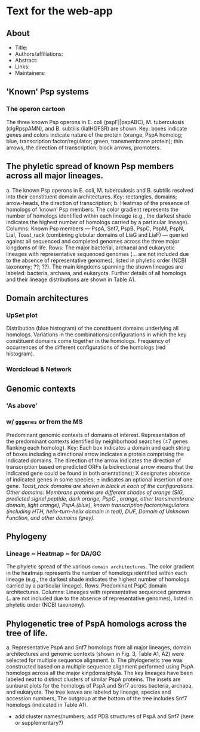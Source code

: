 # Text for the web-app
## About
- Title: 
- Authors/affiliations: 
- Abstract: 
- Links: 
- Maintainers: 

## 'Known' Psp systems
### The operon cartoon
The three known Psp operons in E. coli (pspF||pspABC), M. tuberculosis (clgRpspAMN), and B. subtilis (liaIHGFSR) are shown. Key: boxes indicate genes and colors indicate nature of the protein (orange, PspA homolog; blue, transcription factor/regulator; green, transmembrane protein); thin arrows, the direction of transcription; block arrows, promoters.

## The phyletic spread of known Psp members across all major lineages.
a. The known Psp operons in E. coli, M. tuberculosis and B. subtilis resolved into their constituent domain architectures. Key: rectangles, domains; arrow-heads, the direction of transcription; b. Heatmap of the presence of homologs of ‘known’ Psp members. The color gradient represents the number of homologs identified within each lineage (e.g., the darkest shade indicates the highest number of homologs carried by a particular lineage). Columns: Known Psp members — PspA, Snf7, PspB, PspC, PspM, PspN, LiaI, Toast_rack (combining globular domains of LiaG and LiaF) — queried against all sequenced and completed genomes across the three major kingdoms of life. Rows: The major bacterial, archaeal and eukaryotic lineages with representative sequenced genomes (… are not included due to the absence of representative genomes), listed in phyletic order (NCBI taxonomy; ??; ??). The main kingdoms spanning the shown lineages are labeled: bacteria, archaea, and eukaryota. Further details of all homologs and their lineage distributions are shown in Table A1.

## Domain architectures
### UpSet plot
Distribution (blue histogram) of the constituent domains underlying all homologs. Variations in the combinations/configurations in which the key constituent domains come together in the homologs. Frequency of occurrences of the different configurations of the homologs (red histogram).

### Wordcloud & Network

## Genomic contexts
### 'As above'

### w/ `gggenes` or from the MS
Predominant genomic contexts of domains of interest. Representation of the predominant contexts identified by neighborhood searches (±7 genes flanking each homolog). Key: Each box indicates a domain and each string of boxes including a directional arrow indicates a protein comprising the indicated domains. The direction of the arrow indicates the direction of transcription based on predicted ORFs (a bidirectional arrow means that the indicated gene could be found in both orientations); X designates absence of indicated genes in some species; ± indicates an optional insertion of one gene.
_Toast_rack domains are shown in black in each of the configurations. Other domains: Membrane proteins are different shades of orange (SIG, predicted signal peptide, dark orange, PspC , orange, other transmembrane domain, light orange), PspA (blue), known transcription factors/regulators (including HTH, helix-turn-helix domain in teal), DUF, Domain of Unknown Function, and other domains (grey)._

## Phylogeny
### Lineage ~ Heatmap ~ for DA/GC
The phyletic spread of the various `domain architectures`. The color gradient in the heatmap represents the number of homologs identified within each lineage (e.g., the darkest shade indicates the highest number of homologs carried by a particular lineage). Rows: Predominant PspC domain architectures. Columns: Lineages with representative sequenced genomes (`…` are not included due to the absence of representative genomes), listed in phyletic order (NCBI taxonomy).

## Phylogenetic tree of PspA homologs across the tree of life.
a. Representative PspA and Snf7 homologs from all major lineages, domain architectures and genomic contexts (shown in Fig. 3, Table A1, A2) were selected for multiple sequence alignment. b. The phylogenetic tree was constructed based on a multiple sequence alignment performed using PspA homologs across all the major kingdoms/phyla. The key lineages have been labeled next to distinct clusters of similar PspA proteins. The insets are sunburst plots for the homologs of PspA and Snf7 across bacteria, archaea, and eukaryota. The tree leaves are labeled by lineage, species and accession numbers, The outgroup at the bottom of the tree includes Snf7 homologs (indicated in Table A1).

- add cluster names/numbers; add PDB structures of PspA and Snf7 (here or supplementary?)



